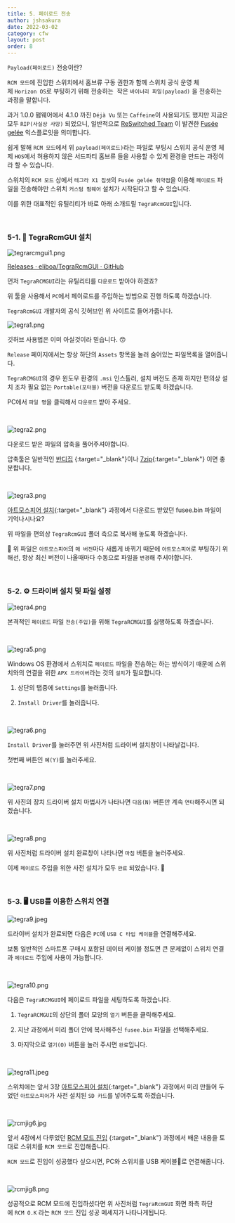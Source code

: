 ```yaml
---
title: 5. 페이로드 전송
author: jshsakura
date: 2022-03-02
category: cfw
layout: post
order: 8
---
```


`Payload(페이로드)` 전송이란?

`RCM 모드`에 진입한 스위치에서 홈브류 구동 권한과 함께 스위치 공식 운영 체제 `Horizon OS`로 부팅하기 위해 전송하는  작은 `바이너리 파일(payload)` 을 전송하는 과정을 말합니다.

과거 1.0.0 펌웨어에서 4.1.0 까진 `Déjà Vu` 또는 `Caffeine`이 사용되기도 했지만 지금은 모두 `RIP(사실상 사망)` 되었으니, 일반적으로 [ReSwitched Team](https://twitter.com/reswitchedteam) 이 발견한 [Fusée gelée](https://github.com/Qyriad/fusee-launcher) 익스플로잇을 의미합니다.

쉽게 말해 `RCM 모드`에서 위 `payload(페이로드)`라는 파일로 부팅시 스위치 공식 운영 체제 `HOS`에서 허용하지 않은 서드파티 홈브류 들을 사용할 수 있게 환경을 만드는 과정이라 할 수 있습니다.

스위치의 `RCM 모드` 상에서 `테그라 X1 칩셋`의 `Fusée gelée 취약점`을 이용해 `페이로드` 파일을 전송해야만 스위치 `커스텀 펌웨어` 설치가 시작된다고 할 수 있습니다.

이를 위한 대표적인 유틸리티가 바로 아래 소개드릴 `TegraRcmGUI`입니다.

<br>

### 5-1. 🤜 TegraRcmGUI 설치

![tegrarcmgui1.png](../assets/images/2022-03-01-RCM/bb1e05f0db9a70c286d9cbfc2f7f88366af7fb29.png)

[Releases · eliboa/TegraRcmGUI · GitHub](https://github.com/eliboa/TegraRcmGUI/releases)

먼저 `TegraRCMGUI`라는 유틸리티를 `다운로드` 받아야 하겠죠?

위 툴을 사용해서 `PC`에서 페이로드를 주입하는 방법으로 진행 하도록 하겠습니다.

`TegraRcmGUI` 개발자의 공식 깃허브인 위 사이트로 들어가줍니다.

![tegra1.png](../assets/images/2022-03-02-payload-send/35e36d61f01ef5888412b2d649b8e5f8c0dbdcbf.png)

깃허브 사용법은 이미 아실것이라 믿습니다. 😙

`Release` 페이지에서는 항상 하단의 `Assets` 항목을 눌러 숨어있는 파일목록을 열어줍니다.

`TegraRCMGUI`의 경우 윈도우 환경의 `.msi` 인스톨러, 설치 버전도 존재 하지만 편의상 설치 조차 필요 없는 `Portable(포터블)` 버전을 다운로드 받도록 하겠습니다.

PC에서 `파일 명`을 클릭해서 `다운로드` 받아 주세요.

<br>

![tegra2.png](../assets/images/2022-03-02-payload-send/ca3b0dcd6cb6d242801a5b36885c8eb1145e92b5.png)

다운로드 받은 파일의 압축을 풀어주셔야합니다.

압축툴은 일반적인 [반디집](https://kr.bandisoft.com/bandizip/) {:target="_blank"}이나 [7zip](https://www.7-zip.org/){:target="_blank"} 이면 충분합니다.

<br>

![tegra3.png](../assets/images/2022-03-02-payload-send/483b2ed88cb3b80cf67da6dd84bf1aca4be8c639.png)

[아트모스피어 설치](/gitbook/cfw/2022-02-02-Atmosphere.html){:target="_blank"} 과정에서 다운로드 받았던 fusee.bin 파일이 기억나시나요?

위 파일을 편의상 `TegraRcmGUI` 폴더 측으로 복사해 놓도록 하겠습니다.

🙌 위 파일은 `아트모스피어`의 `매 버전`마다 새롭게 바뀌기 때문에 `아트모스피어`로 부팅하기 위해선, 항상 최신 버전이 나올때마다 수동으로 파일을 `변경`해 주셔야합니다.

<br>

### 5-2. ⚙️ 드라이버 설치 및 파일 설정

![tegra4.png](../assets/images/2022-03-02-payload-send/50dbe448c6489a4dfc0f10950dc52a50be160e3a.png)

본격적인 `페이로드` 파일 `전송(주입)`을 위해 `TegraRCMGUI`를 실행하도록 하겠습니다.

<br>

![tegra5.png](../assets/images/2022-03-02-payload-send/b95add2c5a562e502ad495e3dc57b580286edfec.png)

Windows OS 환경에서 스위치로 `페이로드` 파일을 전송하는 하는 방식이기 때문에 스위치와의 연결을 위한 `APX 드라이버`라는 것의 `설치`가 필요합니다.

1. 상단의 탭중에 `Settings`를 눌러줍니다.

2. `Install Driver`를 눌러줍니다.

<br>

![tegra6.png](../assets/images/2022-03-02-payload-send/3906632bec9ab464eac500baa8cde3940bc9fdf9.png)

`Install Driver`를 눌러주면 위 사진처럼 드라이버 설치창이 나타날겁니다.

첫번째 버튼인 `예(Y)`를 눌러주세요.

<br>

![tegra7.png](../assets/images/2022-03-02-payload-send/5fee44d3f7f298de0163476b3eacf44d72016991.png)

위 사진의 장치 드라이버 설치 마법사가 나타나면 `다음(N)` 버튼만 계속 `연타`해주시면 되겠습니다.

<br>

![tegra8.png](../assets/images/2022-03-02-payload-send/8aa14bc62fab50621956dde71490395f000e2e3e.png)

위 사진처럼 드라이버 설치 완료창이 나타나면 `마침` 버튼을 눌러주세요.

이제 `페이로드` 주입을 위한 사전 설치가 모두 `완료` 되었습니다. 👏

<br>

### 5-3. 🖥 USB를 이용한 스위치 연결

![tegra9.jpeg](../assets/images/2022-03-02-payload-send/52a743764bd43ff04c4e91c89cd1431343dfaff3.jpeg)

드라이버 설치가 완료되면 다음은 `PC`에 `USB C 타입 케이블`을 연결해주세요.

보통 일반적인 스마트폰 구매시 포함된 데이터 케이블 정도면 큰 문제없이 스위치 연결과 `페이로드` 주입에 사용이 가능합니다.

<br>

![tegra10.png](../assets/images/2022-03-02-payload-send/c2db801bd22159f27d291cb6b39045d8a5940a0e.png)

다음은 `TegraRCMGUI`에 페이로드 파일을 세팅하도록 하겠습니다.

1. `TegraRCMGUI`의 상단의 폴더 모양의 `열기` 버튼을 클릭해주세요.

2. 지난 과정에서 미리 폴더 안에 복사해주신 `fusee.bin` 파일을 선택해주세요.

3. 마지막으로 `열기(O)` 버튼을 눌러 주시면 `완료`입니다.

<br>

![tegra11.jpeg](../assets/images/2022-03-02-payload-send/1c3328a90c9ed1964795ec7dd0368357be0be399.jpeg)

스위치에는 앞서 3장 [아트모스피어 설치](/gitbook/cfw/2022-02-02-Atmosphere.html){:target="_blank"} 과정에서 미리 만들어 두었던 `아트모스피어`가 사전 설치된 `SD 카드`를 넣어주도록 하겠습니다.

<br>

![rcmjig6.jpg](../assets/images/2022-03-01-RCM/876f4284fd61f8949b4e8c4b745608f2f0f392da.jpg)

앞서 4장에서 다루었던 [RCM 모드 진입](/gitbook/cfw/2022-03-01-RCM.html) {:target="_blank"} 과정에서 배운 내용을 토대로 스위치를 `RCM 모드`로 진입해줍니다.

`RCM 모드`로 진입이 성공했다 싶으시면, PC와 스위치를 USB 케이블로 연결해줍니다.

<br>

![rcmjig8.png](../assets/images/2022-03-01-RCM/81903b9c0b94328c32eddef744509abdc94bee9e.png)

성공적으로 RCM 모드에 진입하셨다면 위 사진처럼 `TegraRcmGUI` 화면 좌측 하단에 `RCM O.K` 라는 `RCM 모드` 진입 성공 메세지가 나타나게됩니다.

